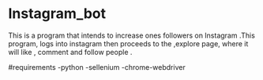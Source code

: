 # Instagram_bot
This is a  program that intends to increase ones followers on Instagram .This program, logs into instagram then proceeds to the ,explore page, where it will like , comment and follow people .

#requirements
-python
-sellenium
-chrome-webdriver
